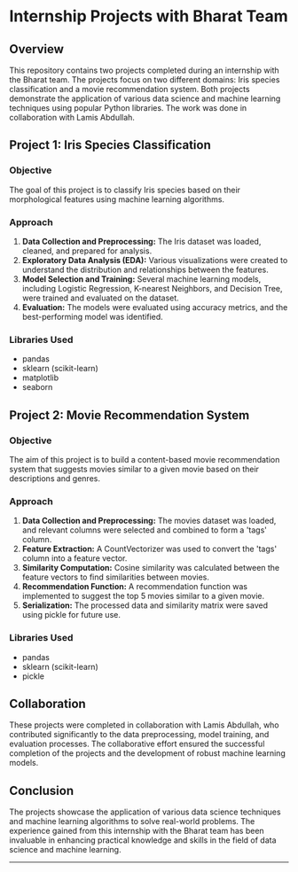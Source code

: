 

# Internship Projects with Bharat Team

## Overview

This repository contains two projects completed during an internship with the Bharat team. The projects focus on two different domains: Iris species classification and a movie recommendation system. Both projects demonstrate the application of various data science and machine learning techniques using popular Python libraries. The work was done in collaboration with Lamis Abdullah.

## Project 1: Iris Species Classification

### Objective
The goal of this project is to classify Iris species based on their morphological features using machine learning algorithms.

### Approach
1. **Data Collection and Preprocessing:** The Iris dataset was loaded, cleaned, and prepared for analysis.
2. **Exploratory Data Analysis (EDA):** Various visualizations were created to understand the distribution and relationships between the features.
3. **Model Selection and Training:** Several machine learning models, including Logistic Regression, K-nearest Neighbors, and Decision Tree, were trained and evaluated on the dataset.
4. **Evaluation:** The models were evaluated using accuracy metrics, and the best-performing model was identified.

### Libraries Used
- pandas
- sklearn (scikit-learn)
- matplotlib
- seaborn

## Project 2: Movie Recommendation System

### Objective
The aim of this project is to build a content-based movie recommendation system that suggests movies similar to a given movie based on their descriptions and genres.

### Approach
1. **Data Collection and Preprocessing:** The movies dataset was loaded, and relevant columns were selected and combined to form a 'tags' column.
2. **Feature Extraction:** A CountVectorizer was used to convert the 'tags' column into a feature vector.
3. **Similarity Computation:** Cosine similarity was calculated between the feature vectors to find similarities between movies.
4. **Recommendation Function:** A recommendation function was implemented to suggest the top 5 movies similar to a given movie.
5. **Serialization:** The processed data and similarity matrix were saved using pickle for future use.

### Libraries Used
- pandas
- sklearn (scikit-learn)
- pickle

## Collaboration
These projects were completed in collaboration with Lamis Abdullah, who contributed significantly to the data preprocessing, model training, and evaluation processes. The collaborative effort ensured the successful completion of the projects and the development of robust machine learning models.

## Conclusion
The projects showcase the application of various data science techniques and machine learning algorithms to solve real-world problems. The experience gained from this internship with the Bharat team has been invaluable in enhancing practical knowledge and skills in the field of data science and machine learning.

---
